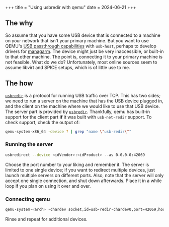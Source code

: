 +++
title = "Using usbredir with qemu"
date = 2024-06-21
+++

## The why

So assume that you have some USB device that is connected to a machine on your network that isn't your primary machine. But you want to use QEMU's [USB passthrough capabilities](https://qemu-project.gitlab.io/qemu/system/devices/usb.html#connecting-usb-devices) with `usb-host`, perhaps to develop drivers for [managarm](https://github.com/managarm/managarm). The device might just be very inaccessible, or built-in to that other machine. The point is, connecting it to your primary machine is not feasible. What do we do? Unfortunately, most online sources seem to assume libvirt and SPICE setups, which is of little use to me.

## The how

[`usbredir`](https://www.spice-space.org/usbredir.html) is a protocol for running USB traffic over TCP. This has two sides; we need to run a server on the machine that has the USB device plugged in, and the client on the machine where we would like to use that USB device. The server part is provided by [`usbredir`](https://gitlab.freedesktop.org/spice/usbredir). Thankfully, qemu has built-in support for the client part **if** it was built with `usb-net-redir` support. To check support, check the output of:

```sh
qemu-system-x86_64 -device ? | grep "name \"usb-redir\""
```

### Running the server

```sh
usbredirect --device <idVendor>:<idProduct> --as 0.0.0.0:42069
```

Choose the port number to your liking and remember it. The server is limited to one single device; if you want to redirect multiple devices, just launch multiple servers on different ports. Also, note that the server will only accept one single connection, and shut down afterwards. Place it in a while loop if you plan on using it over and over.

### Connecting qemu

```sh
qemu-system-<arch> -chardev socket,id=usb-redir-chardev0,port=42069,host=<server ip> -device usb-redir,chardev=usb-redir-chardev0,id=usb-redir0,bus=xhci.0
```

Rinse and repeat for additional devices.
